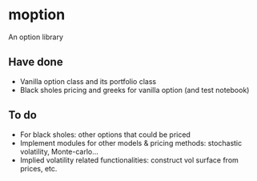 # moption
 An option library

## Have done
- Vanilla option class and its portfolio class
- Black sholes pricing and greeks for vanilla option (and test notebook)

## To do
- For black sholes: other options that could be priced
- Implement modules for other models & pricing methods: stochastic volatility, Monte-carlo...
- Implied volatility related functionalities: construct vol surface from prices, etc.
